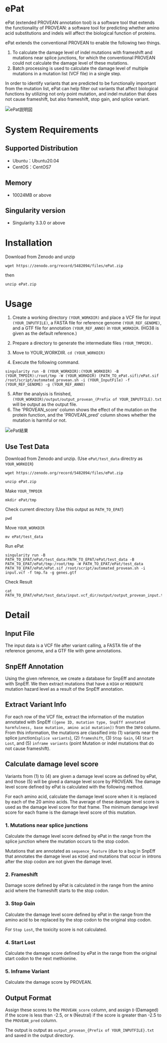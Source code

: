 # ePat

ePat (extended PROVEAN annotation tool) is a software tool that extends the functionality of PROVEAN: a software tool for predicting whether amino acid substitutions and indels will affect the biological function of proteins.

ePat extends the conventional PROVEAN to enable the following two things.

1. To calculate the damage level of indel mutations with frameshift and mutations near splice junctions, for which the conventional PROVEAN could not calculate the damage level of these mutations.
2. Batch processing is used to calculate the damage level of multiple mutations in a mutation list (VCF file) in a single step.


In order to identify variants that are predicted to be functionally important from the mutation list, ePat can help filter out variants that affect biological functions by utilizing not only point mutation, and indel mutation that does not cause frameshift, but also frameshift, stop gain, and splice variant.

![ePat説明図](https://user-images.githubusercontent.com/85722434/136146389-c82a8176-da15-4873-9ebc-01b2f4d06591.png)

# System Requirements

## Supported Distribution
- Ubuntu：Ubuntu20.04
- CentOS：CentOS7

## Memory
- 10024MB or above

## Singularity version
- Singularity 3.3.0 or above

# Installation

Download from Zenodo and unzip 

```
wget https://zenodo.org/record/5482094/files/ePat.zip 
```

 then

```
unzip ePat.zip
```

# Usage

1. Create a working directory `(YOUR_WORKDIR)` and place a VCF file for input `(YOUR_INPUTFILE)`, a FASTA file for reference genome `(YOUR_REF_GENOME)`, and a GTF file for annotation `(YOUR_REF_ANNO)` in `YOUR_WORKDIR`.  (HG38 is given as the default reference.)
2. Prepare a directory to generate the intermediate files `(YOUR_TMPDIR)`.
3. Move to YOUR_WORKDIR.  ``` cd (YOUR_WORKDIR)  ```

4. Execute the following command.
```
singularity run -B (YOUR_WORKDIR):(YOUR_WORKDIR) -B (YOUR_TMPDIR):/root/tmp -W (YOUR_WORKDIR) (PATH_TO_ePat.sif)/ePat.sif /root/script/automated_provean.sh -i (YOUR_InputFile) -f (YOUR_REF_GENOME) -g (YOUR_REF_ANNO)
```

5. After the analysis is finished, `(YOUR_WORKDIR)/output/output_provean_(Prefix of YOUR_INPUTFILE).txt` will be output as the output file.
6. The 'PROVEAN_score' column shows the effect of the mutation on the protein function, and the 'PROVEAN_pred' column shows whether the mutation is harmful or not.

![ePat結果](https://user-images.githubusercontent.com/85722434/136148112-9e8d24e6-7d15-49a4-83ed-222f3c764d06.png)

## Use Test Data

Download from Zenodo and unzip. (Use `ePat/test_data` directry as `YOUR_WORKDIR`)

```
wget https://zenodo.org/record/5482094/files/ePat.zip 
```

```
unzip ePat.zip
```

Make `YOUR_TMPDIR`

```
mkdir ePat/tmp
```

Check current directory (Use this output as `PATH_TO_EPAT`)

```
pwd 
```

Move `YOUR_WORKDIR`

```
mv ePat/test_data
```

Run ePat

```
singularity run -B PATH_TO_EPAT/ePat/test_data:PATH_TO_EPAT/ePat/test_data -B PATH_TO_EPAT/ePat/tmp:/root/tmp -W PATH_TO_EPAT/ePat/test_data PATH_TO_EPAT/ePat/ePat.sif /root/script/automated_provean.sh -i input.vcf -f tmp.fa -g genes.gtf
```

Check Result

```
cat PATH_TO_EPAT/ePat/test_data/input.vcf_dir/output/output_provean_input.txt
```

# Detail

## Input File

The input data is a VCF file after variant calling, a FASTA file of the reference genome, and a GTF file with gene annotations.

## SnpEff Annotation

Using the given reference, we create a database for SnpEff and annotate with SnpEff. We then extract mutations that have a `HIGH` or `MODERATE` mutation hazard level as a result of the SnpEff annotation.

## Extract Variant Info

For each row of the VCF file, extract the information of the mutation annotated with SnpEff `([gene ID, mutation type, SnpEff annotated harmfulness, base mutation, amino acid mutation])` from the `INFO` column. From this information, the mutations are classified into (1) variants near the splice junction(`splice variants`), (2) `frameshift`, (3) `Stop Gain`, (4) `Start Lost`, and (5) `inframe variants` (point Mutation or indel mutations that do not cause frameshift).

## Calculate damage level score

Variants from (1) to (4) are given a damage level score as defined by ePat, and those (5) will be gived a damage level score by PROVEAN.
The damage level score defined by ePat is calculated with the following method.

For each amino acid, calculate the damage level score when it is replaced by each of the 20 amino acids. The average of these damage level score is used as the damage level score for that frame.
The minimum damage level score for each frame is the damage level score of this mutation.

### 1. Mutations near splice junctions
Calculate the damage level score defined by ePat in the range from the splice junction where the mutation occurs to the stop codon.

Mutations that are annotated as `sequence_feature` (due to a bug in SnpEff that annotates the damage level as `HIGH`) and mutations that occur in introns after the stop codon are not given the damage level.

### 2. Frameshift
Damage score defined by ePat is calculated in the range from the amino acid where the frameshift starts to the stop codon.

### 3. Stop Gain
Calculate the damage level score defined by ePat in the range from the amino acid to be replaced by the stop codon to the original stop codon.

For `Stop Lost`, the toxicity score is not calculated.

### 4. Start Lost
Calculate the damage score defined by ePat in the range from the original start codon to the next methionine.

### 5. Inframe Variant
Calculate the damage score by PROVEAN.

## Output Format

Assign these scores to the `PROVEAN_score` column, and assign `D` (Damaged) if the score is less than -2.5, or `N` (Neutral) if the score is greater than -2.5 to the `PROVEAN_pred` column.

The output is output as `output_provean_{Prefix of YOUR_INPUTFILE}.txt` and saved in the output directory.
